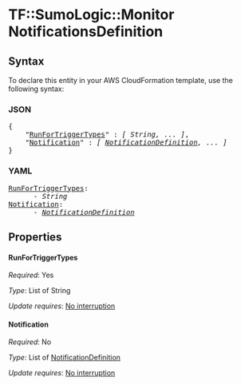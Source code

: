 # TF::SumoLogic::Monitor NotificationsDefinition

## Syntax

To declare this entity in your AWS CloudFormation template, use the following syntax:

### JSON

<pre>
{
    "<a href="#runfortriggertypes" title="RunForTriggerTypes">RunForTriggerTypes</a>" : <i>[ String, ... ]</i>,
    "<a href="#notification" title="Notification">Notification</a>" : <i>[ <a href="notificationdefinition.md">NotificationDefinition</a>, ... ]</i>
}
</pre>

### YAML

<pre>
<a href="#runfortriggertypes" title="RunForTriggerTypes">RunForTriggerTypes</a>: <i>
      - String</i>
<a href="#notification" title="Notification">Notification</a>: <i>
      - <a href="notificationdefinition.md">NotificationDefinition</a></i>
</pre>

## Properties

#### RunForTriggerTypes

_Required_: Yes

_Type_: List of String

_Update requires_: [No interruption](https://docs.aws.amazon.com/AWSCloudFormation/latest/UserGuide/using-cfn-updating-stacks-update-behaviors.html#update-no-interrupt)

#### Notification

_Required_: No

_Type_: List of <a href="notificationdefinition.md">NotificationDefinition</a>

_Update requires_: [No interruption](https://docs.aws.amazon.com/AWSCloudFormation/latest/UserGuide/using-cfn-updating-stacks-update-behaviors.html#update-no-interrupt)

